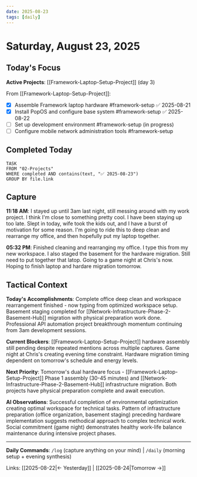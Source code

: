 ```yaml
---
date: 2025-08-23
tags: [daily]
---
```


# Saturday, August 23, 2025

## Today's Focus
<!-- Active project tasks on 2025-08-23 -->

**Active Projects**: [[Framework-Laptop-Setup-Project]] (day 3)

From [[Framework-Laptop-Setup-Project]]:
- [x] Assemble Framework laptop hardware #framework-setup ✅ 2025-08-21
- [x] Install PopOS and configure base system #framework-setup ✅ 2025-08-22
- [ ] Set up development environment #framework-setup (in progress)
- [ ] Configure mobile network administration tools #framework-setup

## Completed Today
<!-- Tasks completed today from all projects -->
```dataview
TASK
FROM "02-Projects"
WHERE completed AND contains(text, "✅ 2025-08-23")
GROUP BY file.link
```

## Capture
<!-- Raw input with timestamps via /log command -->
<!-- Format: **HH:MM AM/PM**: Natural language input -->

**11:18 AM**: I stayed up until 3am last night, still messing around with my work project. I think I'm close to something pretty cool. I have been staying up too late. Slept in today, wife took the kids out, and I have a burst of motivation for some reason. I'm going to ride this to deep clean and rearrange my office, and then hopefully put my laptop together.

**05:32 PM**: Finished cleaning and rearranging my office. I type this from my new workspace. I also staged the basement for the hardware migration. Still need to put together that latop. Going to a game night at Chris's now. Hoping to finish laptop and hardare migration tomorrow.

## Tactical Context
<!-- AI maintains tactical context for session continuity throughout the day -->

**Today's Accomplishments**: Complete office deep clean and workspace rearrangement finished - now typing from optimized workspace setup. Basement staging completed for [[Network-Infrastructure-Phase-2-Basement-Hub]] migration with physical preparation work done. Professional API automation project breakthrough momentum continuing from 3am development sessions.

**Current Blockers**: [[Framework-Laptop-Setup-Project]] hardware assembly still pending despite repeated mentions across multiple captures. Game night at Chris's creating evening time constraint. Hardware migration timing dependent on tomorrow's schedule and energy levels.

**Next Priority**: Tomorrow's dual hardware focus - [[Framework-Laptop-Setup-Project]] Phase 1 assembly (30-45 minutes) and [[Network-Infrastructure-Phase-2-Basement-Hub]] infrastructure migration. Both projects have physical preparation complete and await execution.

**AI Observations**: Successful completion of environmental optimization creating optimal workspace for technical tasks. Pattern of infrastructure preparation (office organization, basement staging) preceding hardware implementation suggests methodical approach to complex technical work. Social commitment (game night) demonstrates healthy work-life balance maintenance during intensive project phases.


---

**Daily Commands**: `/log` (capture anything on your mind) | `/daily` (morning setup + evening synthesis)

Links: [[2025-08-22|← Yesterday]] | [[2025-08-24|Tomorrow →]]
